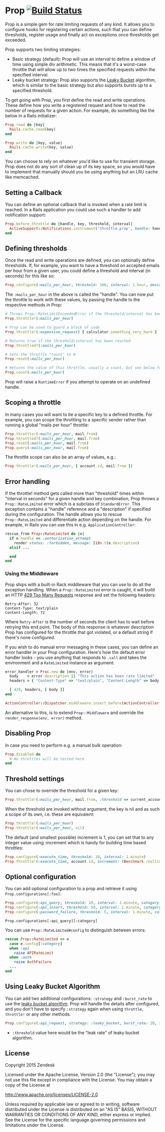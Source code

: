 
# Prop [![Build Status](https://travis-ci.org/zendesk/prop.png)](https://travis-ci.org/zendesk/prop)

Prop is a simple gem for rate limiting requests of any kind. It allows you to configure hooks for registering certain actions, such that you can define thresholds, register usage and finally act on exceptions once thresholds get exceeded.

Prop supports two limiting strategies:

* Basic strategy (default): Prop will use an interval to define a window of time using simple div arithmetic. This means that it's a worst-case throttle that will allow up to two times the specified requests within the specified interval.
* Leaky bucket strategy: Prop also supports the [Leaky Bucket](https://en.wikipedia.org/wiki/Leaky_bucket) algorithm, which is similar to the basic strategy but also supports bursts up to a specified threshold.

To get going with Prop, you first define the read and write operations. These define how you write a registered request and how to read the number of requests for a given action. For example, do something like the below in a Rails initializer:

```ruby
Prop.read do |key|
  Rails.cache.read(key)
end

Prop.write do |key, value|
  Rails.cache.write(key, value)
end
```

You can choose to rely on whatever you'd like to use for transient storage. Prop does not do any sort of clean up of its key space, so you would have to implement that manually should you be using anything but an LRU cache like memcached.

## Setting a Callback

You can define an optional callback that is invoked when a rate limit is reached. In a Rails application you could use such a handler to add notification support:

```ruby
Prop.before_throttle do |handle, key, threshold, interval|
  ActiveSupport::Notifications.instrument('throttle.prop', handle: handle, key: key, threshold: threshold, interval: interval)
end
```

## Defining thresholds

Once the read and write operations are defined, you can optionally define thresholds. If, for example, you want to have a threshold on accepted emails per hour from a given user, you could define a threshold and interval (in seconds) for this like so:

```ruby
Prop.configure(:mails_per_hour, threshold: 100, interval: 1.hour, description: "Mail rate limit exceeded")
```

The `:mails_per_hour` in the above is called the "handle". You can now put the throttle to work with these values, by passing the handle to the respective methods in Prop:

```ruby
# Throws Prop::RateLimitExceededError if the threshold/interval has been reached
Prop.throttle!(:mails_per_hour)

# Prop can be used to guard a block of code
Prop.throttle!(:expensive_request) { calculator.something_very_hard }

# Returns true if the threshold/interval has been reached
Prop.throttled?(:mails_per_hour)

# Sets the throttle "count" to 0
Prop.reset(:mails_per_hour)

# Returns the value of this throttle, usually a count, but see below for more
Prop.count(:mails_per_hour)
```

Prop will raise a `RuntimeError` if you attempt to operate on an undefined handle.

## Scoping a throttle

In many cases you will want to tie a specific key to a defined throttle. For example, you can scope the throttling to a specific sender rather than running a global "mails per hour" throttle:

```ruby
Prop.throttle!(:mails_per_hour, mail.from)
Prop.throttled?(:mails_per_hour, mail.from)
Prop.reset(:mails_per_hour, mail.from)
Prop.query(:mails_per_hour, mail.from)
```

The throttle scope can also be an array of values, e.g.:

```ruby
Prop.throttle!(:mails_per_hour, [ account.id, mail.from ])
```

## Error handling

If the throttle! method gets called more than "threshold" times within "interval in seconds" for a given handle and key combination, Prop throws a `Prop::RateLimited` error which is a subclass of `StandardError`. This exception contains a "handle" reference and a "description" if specified during the configuration. The handle allows you to rescue `Prop::RateLimited` and differentiate action depending on the handle. For example, in Rails you can use this in e.g. `ApplicationController`:

```ruby
rescue_from Prop::RateLimited do |e|
  if e.handle == :authorization_attempt
    render status: :forbidden, message: I18n.t(e.description)
  elsif ...

  end
end
```

### Using the Middleware

Prop ships with a built-in Rack middleware that you can use to do all the exception handling. When a `Prop::RateLimited` error is caught, it will build an HTTP [429 Too Many Requests](http://tools.ietf.org/html/draft-nottingham-http-new-status-02#section-4) response and set the following headers:

    Retry-After: 32
    Content-Type: text/plain
    Content-Length: 72

Where `Retry-After` is the number of seconds the client has to wait before retrying this end point. The body of this response is whatever description Prop has configured for the throttle that got violated, or a default string if there's none configured.

If you wish to do manual error messaging in these cases, you can define an error handler in your Prop configuration. Here's how the default error handler looks - you use anything that responds to `.call` and takes the environment and a `RateLimited` instance as argument:

```ruby
error_handler = Proc.new do |env, error|
  body    = error.description || "This action has been rate limited"
  headers = { "Content-Type" => "text/plain", "Content-Length" => body.size, "Retry-After" => error.retry_after }

  [ 429, headers, [ body ]]
end

ActionController::Dispatcher.middleware.insert_before(ActionController::ParamsParser, :error_handler => error_handler)
```

An alternative to this, is to extend `Prop::Middleware` and override the `render_response(env, error)` method.

## Disabling Prop

In case you need to perform e.g. a manual bulk operation:

```ruby
Prop.disabled do
  # No throttles will be tested here
end
```

## Threshold settings

You can chose to override the threshold for a given key:

```ruby
Prop.throttle!(:mails_per_hour, mail.from, :threshold => current_account.mail_throttle_threshold)
```

When the threshold are invoked without argument, the key is nil and as such a scope of its own, i.e. these are equivalent:

```ruby
Prop.throttle!(:mails_per_hour)
Prop.throttle!(:mails_per_hour, nil)
```

The default (and smallest possible) increment is 1, you can set that to any integer value using :increment which is handy for building time based throttles:

```ruby
Prop.configure(:execute_time, threshold: 10, interval: 1.minute)
Prop.throttle!(:execute_time, account.id, increment: (Benchmark.realtime { execute }).to_i)
```

## Optional configuration

You can add optional configuration to a prop and retrieve it using `Prop.configurations[:foo]`:

```ruby
Prop.configure(:api_query, threshold: 10, interval: 1.minute, category: :api)
Prop.configure(:api_insert, threshold: 50, interval: 1.minute, category: :api)
Prop.configure(:password_failure, threshold: 5, interval: 1.minute, category: :auth)
```

```
Prop.configurations[:api_query][:category]
```

You can use `Prop::RateLimited#config` to distinguish between errors:

```ruby
rescue Prop::RateLimited => e
  case e.config[:category]
  when :api
    raise APIRateLimit
  when :auth
    raise AuthFailure
  ...
end 
```

## Using Leaky Bucket Algorithm

You can add two additional configurations: `:strategy` and `:burst_rate` to use the [leaky bucket algorithm](https://en.wikipedia.org/wiki/Leaky_bucket). Prop will handle the details after configured, and you don't have to specify `:strategy` again when using `throttle`, `throttle!` or any other methods.

```ruby
Prop.configure(:api_request, strategy: :leaky_bucket, burst_rate: 20, threshold: 5, interval: 1.minute)
```

* `:threshold` value here would be the "leak rate" of leaky bucket algorithm. 


## License

Copyright 2015 Zendesk

Licensed under the Apache License, Version 2.0 (the "License"); you may not use this file except in compliance with the License.
You may obtain a copy of the License at

http://www.apache.org/licenses/LICENSE-2.0

Unless required by applicable law or agreed to in writing, software distributed under the License is distributed on an "AS IS" BASIS, WITHOUT WARRANTIES OR CONDITIONS OF ANY KIND, either express or implied. See the License for the specific language governing permissions and limitations under the License.

